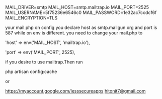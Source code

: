 
MAIL_DRIVER=smtp
MAIL_HOST=smtp.mailtrap.io
MAIL_PORT=2525
MAIL_USERNAME=5f75236e6546c0
MAIL_PASSWORD=1e32ac7ccdcf6f
MAIL_ENCRYPTION=TLS

your mail.php on config you declare host as smtp.mailgun.org and port is 587 while on env is different. you need to change your mail.php to

'host' => env('MAIL_HOST', 'mailtrap.io'),

'port' => env('MAIL_PORT', 2525),

if you desire to use mailtrap.Then run

php artisan config:cache

or

https://myaccount.google.com/lesssecureapps
hitonit7@gmail.com